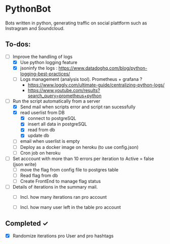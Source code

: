 # PythonBot
Bots written in python, generating traffic on social plattform such as Instragram and Soundcloud.

## To-dos:
- [ ] Improve the handling of logs
    - [x] Use python logging feature
    - [x] jsoninfy the logs : https://www.datadoghq.com/blog/python-logging-best-practices/
    - [ ] Logs management (analysis tool). Prometheus + grafana ? 
        - https://www.loggly.com/ultimate-guide/centralizing-python-logs/
        - https://www.youtube.com/results?search_query=prometheus+python
- [ ] Run the script automatically from a server    
    - [x] Send mail when scripts error and script ran sucessfully
    - [x] read userlist from DB
        - [x] connect to postgreSQL
        - [x] insert all data in postgreSQL
        - [x] read from db
        - [x] update db 
    - [ ] email when userlist is empty
    - [ ] Deploy as a docker image on heroku (to use config.json)
    - [ ] Cron job on heroku
- [ ] Set acccount with more than 10 errors per iteration to Active = false (json write)
    - [ ] move the flag from config file to postgres table
    - [ ] Read flag from db
    - [ ] Create FrontEnd to manage flag status
- [ ] Details of iterations in the summary mail.
    - [ ] Incl. how many iterations ran pro account
    - [ ] Incl. how many user left in the table pro account


## Completed ✓
- [x] Randomize iterations pro User and pro hashtags
